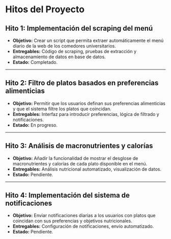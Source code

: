 # Hitos del Proyecto

## Hito 1: Implementación del scraping del menú
- **Objetivo:** Crear un script que permita extraer automáticamente el menú diario de la web de los comedores universitarios.
- **Entregables:** Código de scraping, pruebas de extracción y almacenamiento de datos en base de datos.
- **Estado:** Completado.

---

## Hito 2: Filtro de platos basados en preferencias alimenticias
- **Objetivo:** Permitir que los usuarios definan sus preferencias alimenticias y que el sistema filtre los platos que coincidan.
- **Entregables:** Interfaz para introducir preferencias, lógica de filtrado y notificaciones.
- **Estado:** En progreso.

---

## Hito 3: Análisis de macronutrientes y calorías
- **Objetivo:** Añadir la funcionalidad de mostrar el desglose de macronutrientes y calorías de cada plato disponible en el menú.
- **Entregables:** Análisis nutricional automatizado, visualización de datos.
- **Estado:** Pendiente.

---

## Hito 4: Implementación del sistema de notificaciones
- **Objetivo:** Enviar notificaciones diarias a los usuarios con platos que coincidan con sus preferencias y objetivos nutricionales.
- **Entregables:** Configuración de notificaciones, envío automatizado.
- **Estado:** Pendiente.
